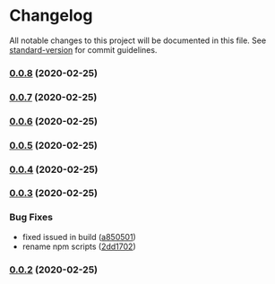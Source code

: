 # Changelog

All notable changes to this project will be documented in this file. See [standard-version](https://github.com/conventional-changelog/standard-version) for commit guidelines.

### [0.0.8](https://github.com/jmontubig/libs-poc/compare/v0.0.7...v0.0.8) (2020-02-25)

### [0.0.7](https://github.com/jmontubig/libs-poc/compare/v0.0.6...v0.0.7) (2020-02-25)

### [0.0.6](https://github.com/jmontubig/libs-poc/compare/v0.0.5...v0.0.6) (2020-02-25)

### [0.0.5](https://github.com/jmontubig/libs-poc/compare/v0.0.4...v0.0.5) (2020-02-25)

### [0.0.4](https://github.com/jmontubig/libs-poc/compare/v0.0.3...v0.0.4) (2020-02-25)

### [0.0.3](https://github.com/jmontubig/libs-poc/compare/v0.0.2...v0.0.3) (2020-02-25)


### Bug Fixes

* fixed issued in build ([a850501](https://github.com/jmontubig/libs-poc/commit/a850501badcd8da302ceed0a90b9cf5b14e8d1c9))
* rename npm scripts ([2dd1702](https://github.com/jmontubig/libs-poc/commit/2dd17025d7e50ec21b6b991f6e435fff3e876b25))

### [0.0.2](https://github.com/jmontubig/libs-poc/compare/v0.1.2...v0.0.2) (2020-02-25)
